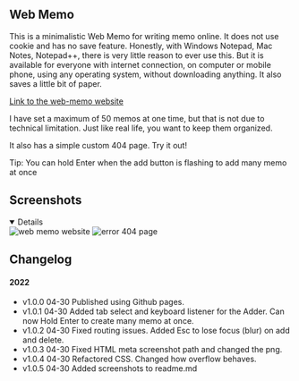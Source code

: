 ## Web Memo

This is a minimalistic Web Memo for writing memo online. It does not use cookie and has no save feature. Honestly, with Windows Notepad, Mac Notes, Notepad++, there is very little reason to ever use this. But it is available for everyone with internet connection, on computer or mobile phone, using any operating system, without downloading anything. It also saves a little bit of paper.

[Link to the web-memo website](https://hasuzawa.github.io/Web-Memo)

I have set a maximum of 50 memos at one time, but that is not due to technical limitation. Just like real life, you want to keep them organized.

It also has a simple custom 404 page. Try it out!

Tip: You can hold Enter when the add button is flashing to add many memo at once

## Screenshots

<details open>
    <img src="./web_memo.png" alt="web memo website">
    <img src="./error404.png" alt="error 404 page">
</details>

## Changelog

#### 2022

- v1.0.0 04-30 Published using Github pages.
- v1.0.1 04-30 Added tab select and keyboard listener for the Adder. Can now Hold Enter to create many memo at once.
- v1.0.2 04-30 Fixed routing issues. Added Esc to lose focus (blur) on add and delete.
- v1.0.3 04-30 Fixed HTML meta screenshot path and changed the png.
- v1.0.4 04-30 Refactored CSS. Changed how overflow behaves.
- v1.0.5 04-30 Added screenshots to readme.md